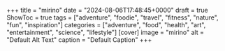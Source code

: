 +++
title = "mirino"
date = "2024-08-06T17:48:45+0000"
draft = true
ShowToc = true
tags = ["adventure", "foodie", "travel", "fitness", "nature", "fun", "inspiration"]
categories = ["adventure", "food", "health", "art", "entertainment", "science", "lifestyle"]
[cover]
    image = "mirino"
    alt = "Default Alt Text"
    caption = "Default Caption"
+++
